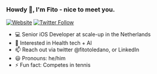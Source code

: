 ### Howdy 👋, I'm Fito - nice to meet you.

[![Website](https://img.shields.io/website?label=fitotoledano.com&style=for-the-badge&url=https%3A%2F%2Ffitotoledano.com)](https://fitotoledano.com/)
[![Twitter Follow](https://img.shields.io/twitter/follow/fitotoledano?color=1DA1F2&logo=twitter&style=for-the-badge)](https://twitter.com/intent/follow?original_referer=https%3A%2F%2Fgithub.com%2Fjlong5795&screen_name=fitotoledano)

- 💻 Senior iOS Developer at scale-up in the Netherlands
- 🌱 Interested in Health tech + AI
- 📫 Reach out via twitter @fitotoledano, or LinkedIn
- 😃 Pronouns: he/him
- ⚡ Fun fact: Competes in tennis
